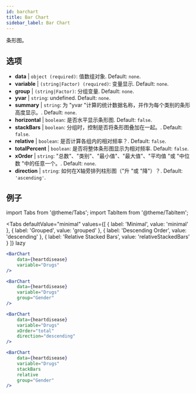 ```yaml
---
id: barchart
title: Bar Chart
sidebar_label: Bar Chart
---
```


条形图。

## 选项

* __data__ | `object (required)`: 值数组对象. Default: `none`.
* __variable__ | `(string|Factor) (required)`: 变量显示. Default: `none`.
* __group__ | `(string|Factor)`: 分组变量. Default: `none`.
* __yvar__ | `string`: undefined. Default: `none`.
* __summary__ | `string`: 为 "yvar "计算的统计数据名称，并作为每个类别的条形高度显示。. Default: `none`.
* __horizontal__ | `boolean`: 是否水平显示条形图. Default: `false`.
* __stackBars__ | `boolean`: 分组时，控制是否将条形图叠加在一起。. Default: `false`.
* __relative__ | `boolean`: 是否计算各组内的相对频率？. Default: `false`.
* __totalPercent__ | `boolean`: 是否将整体条形图显示为相对频率. Default: `false`.
* __xOrder__ | `string`: "总数"、"类别"、"最小值"、"最大值"、"平均值 "或 "中位数 "中的任意一个。. Default: `none`.
* __direction__ | `string`: 如何在X轴旁排列柱形图（"升 "或 "降"）？. Default: `'ascending'`.


## 例子

import Tabs from '@theme/Tabs';
import TabItem from '@theme/TabItem';

<Tabs
    defaultValue="minimal"
    values={[
        { label: 'Minimal', value: 'minimal' },
        { label: 'Grouped', value: 'grouped' },
        { label: 'Descending Order', value: 'descending' },
        { label: 'Relative Stacked Bars', value: 'relativeStackedBars' }
    ]}
    lazy
>

<TabItem value="minimal">

```jsx live
<BarChart 
    data={heartdisease} 
    variable="Drugs"
/>
```
</TabItem>

<TabItem value="grouped">

```jsx live
<BarChart 
    data={heartdisease} 
    variable="Drugs"
    group="Gender"
/>
```

</TabItem>

<TabItem value="descending">

```jsx live
<BarChart 
    data={heartdisease} 
    variable="Drugs"
    xOrder="total"
    direction="descending"
/>
```
</TabItem>

<TabItem value="relativeStackedBars">

```jsx live
<BarChart 
    data={heartdisease} 
    variable="Drugs"
    stackBars
    relative
    group="Gender"
/>
```
</TabItem>

</Tabs>
